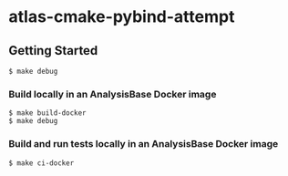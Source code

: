 # atlas-cmake-pybind-attempt

## Getting Started

```console
$ make debug
```

### Build locally in an AnalysisBase Docker image

```console
$ make build-docker
$ make debug
```

### Build and run tests locally in an AnalysisBase Docker image

```console
$ make ci-docker
```
